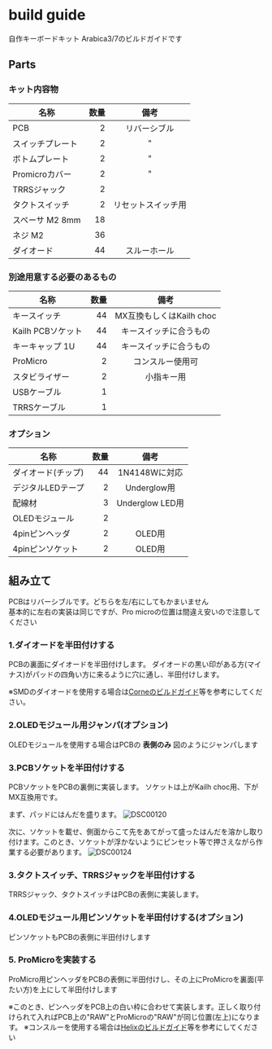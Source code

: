 # build guide
自作キーボードキット Arabica3/7のビルドガイドです

## Parts

### キット内容物

名称| 数量 | 備考 |
----|----:|:----:|
PCB             |　2 | リバーシブル
スイッチプレート  | 2|"
ボトムプレート   | 2|"
Promicroカバー|2|"
TRRSジャック     |2|
タクトスイッチ    |2|リセットスイッチ用
スペーサ M2 8mm   |18|
ネジ M2          |36|
ダイオード       |44|スルーホール

### 別途用意する必要のあるもの

名称| 数量 | 備考 |
----|----:|:----:|
キースイッチ|44|MX互換もしくはKailh choc
Kailh PCBソケット|44|キースイッチに合うもの
キーキャップ 1U |44|キースイッチに合うもの
ProMicro|2|コンスルー使用可
スタビライザー|2|小指キー用
USBケーブル|1|
TRRSケーブル|1|


### オプション
名称| 数量 | 備考 |
----|----:|:----:|
ダイオード(チップ)|44|1N4148Wに対応
デジタルLEDテープ|2|Underglow用
配線材|3|Underglow LED用
OLEDモジュール|2|
4pinピンヘッダ|2|OLED用
4pinピンソケット|2|OLED用  


## 組み立て

PCBはリバーシブルです。どちらを左/右にしてもかまいません  
基本的に左右の実装は同じですが、Pro microの位置は間違え安いので注意してください

### 1.ダイオードを半田付けする

PCBの裏面にダイオードを半田付けします。
ダイオードの黒い印がある方(マイナス)がパッドの四角い方に来るように穴に通し、半田付けします。

※SMDのダイオードを使用する場合は[Corneのビルドガイド](https://github.com/foostan/crkbd/blob/master/corne-cherry/doc/buildguide_jp.md#ダイオード)等を参考にしてください。

### 2.OLEDモジュール用ジャンパ(オプション)

OLEDモジュールを使用する場合はPCBの __表側のみ__ 図のようにジャンパします

### 3.PCBソケットを半田付けする

PCBソケットをPCBの裏側に実装します。
ソケットは上がKailh choc用、下がMX互換用です。

まず、パッドにはんだを盛ります。
![DSC00120](https://user-images.githubusercontent.com/46911478/60407921-96c17900-9bf7-11e9-984f-4c6032ac8bbf.JPG)

次に、ソケットを載せ、側面からこて先をあてがって盛ったはんだを溶かし取り付けます。このとき、ソケットが浮かないようにピンセット等で押さえながら作業する必要があります。
![DSC00124](https://user-images.githubusercontent.com/46911478/60408123-8bbb1880-9bf8-11e9-82c0-4eb388d19969.JPG)


### 3.タクトスイッチ、TRRSジャックを半田付けする

TRRSジャック、タクトスイッチはPCBの表側に実装します。

### 4.OLEDモジュール用ピンソケットを半田付けする(オプション)

ピンソケットもPCBの表側に半田付けします

### 5. ProMicroを実装する

ProMicro用ピンヘッダをPCBの表側に半田付けし、その上にProMicroを裏面(平たい方)を上にして半田付けします

※このとき、ピンヘッダをPCB上の白い枠に合わせて実装します。正しく取り付けられて入ればPCB上の"RAW"とProMicroの"RAW"が同じ位置(左上)になります。
※コンスルーを使用する場合は[Helixのビルドガイド](https://github.com/MakotoKurauchi/helix/blob/master/Doc/buildguide_jp.md#pro-micro)等を参考にしてください
